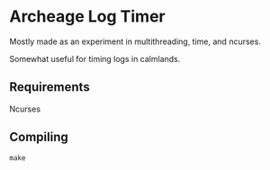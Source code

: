 # Archeage Log Timer
Mostly made as an experiment in multithreading, time, and ncurses.

Somewhat useful for timing logs in calmlands.

## Requirements
Ncurses

## Compiling
`make`
